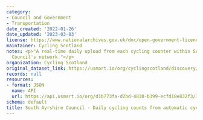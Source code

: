 ```yaml
---
category:
- Council and Government
- Transportation
date_created: '2022-01-26'
date_updated: '2023-03-03'
license: https://www.nationalarchives.gov.uk/doc/open-government-licence/version/3/
maintainer: Cycling Scotland
notes: <p>"A real-time daily upload from each cycling counter within South Ayrshire
  Council's network."</p>
organization: Cycling Scotland
original_dataset_link: https://usmart.io/org/cyclingscotland/discovery/discovery-view-detail/da45239d-666e-40fb-93ee-3ca411c49146
records: null
resources:
- format: JSON
  name: API
  url: https://api.usmart.io/org/d1b773fa-d2bd-4830-b399-ecfd18e832f3/3ab8e1e7-87cb-4674-98e6-2f8b0c6fa7ac/1/urql
schema: default
title: South Ayrshire Council - Daily cycling counts from automatic cycling counters
---
```

